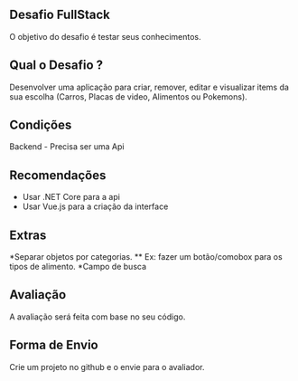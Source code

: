 ## Desafio FullStack
O objetivo do desafio é testar seus conhecimentos.

## Qual o Desafio ?
Desenvolver uma aplicação para criar, remover, editar e visualizar items da sua escolha (Carros, Placas de video, Alimentos ou Pokemons).

## Condições
Backend - Precisa ser uma Api

## Recomendações
* Usar .NET Core para a api
* Usar Vue.js para a criação da interface

## Extras
*Separar objetos por categorias.
 ** Ex: fazer um botão/comobox para os tipos de alimento.
*Campo de busca

## Avaliação
A avaliação será feita com base no seu código.

## Forma de Envio
Crie um projeto no github e o envie para o avaliador.
